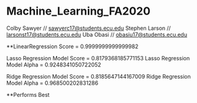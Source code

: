 # Machine_Learning_FA2020

Colby Sawyer // sawyerc17@students.ecu.edu
Stephen Larson // larsonst17@students.ecu.edu
Uba Obasi // obasiu17@students.ecu.edu

**LinearRegression Score = 0.9999999999999982

Lasso Regression Model Score = 0.8179368185771153
Lasso Regression Model Alpha = 0.9248341050722052

Ridge Regression Model Score = 0.8185647144167009
Ridge Regression Model Alpha = 0.968500202831286

**Performs Best
